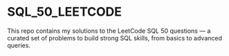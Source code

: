# SQL_50_LEETCODE
This repo contains my solutions to the LeetCode SQL 50 questions — a curated set of problems to build strong SQL skills, from basics to advanced queries.
